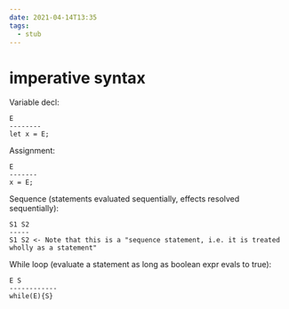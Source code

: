 ```yaml
---
date: 2021-04-14T13:35
tags: 
  - stub
---
```


# imperative syntax

Variable decl:
```
E
--------
let x = E;
```

Assignment:
```
E
-------
x = E;
```

Sequence (statements evaluated sequentially, effects resolved sequentially):
```
S1 S2
-----
S1 S2 <- Note that this is a "sequence statement, i.e. it is treated wholly as a statement"
```

While loop (evaluate a statement as long as boolean expr evals to true):
```
E S
------------
while(E){S}
```
